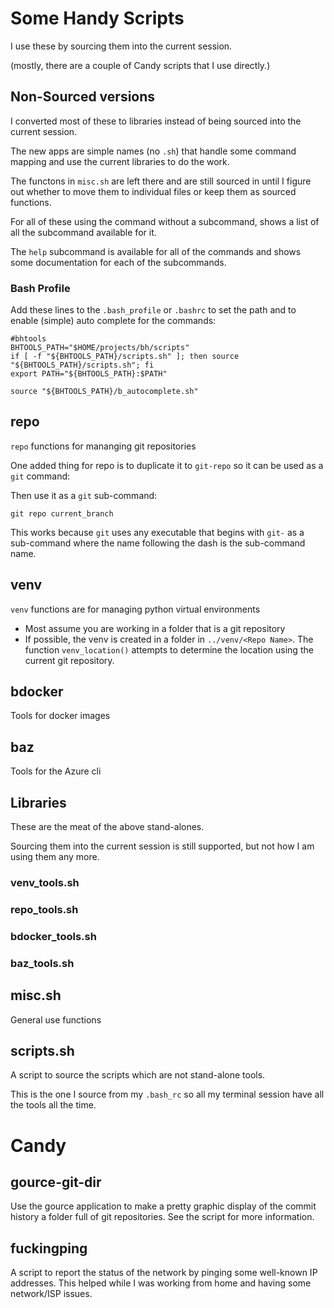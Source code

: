 # Some Handy Scripts

I use these by sourcing them into the current session.

(mostly, there are a couple of Candy scripts that I use directly.)

## Non-Sourced versions

I converted most of these to libraries instead of being sourced into the current session.

The new apps are simple names (no `.sh`) that handle some command mapping and use the current libraries to do the work.

The functons in `misc.sh` are left there and are still sourced in until I figure out whether to move them to individual files or keep them as sourced functions.

For all of these using the command without a subcommand, shows a list of all the subcommand available for it.

The `help` subcommand is available for all of the commands and shows some documentation for each of the subcommands.

### Bash Profile

Add these lines to the `.bash_profile` or `.bashrc` to set the path and to enable (simple) auto complete for the commands:

```shell
#bhtools
BHTOOLS_PATH="$HOME/projects/bh/scripts"
if [ -f "${BHTOOLS_PATH}/scripts.sh" ]; then source "${BHTOOLS_PATH}/scripts.sh"; fi
export PATH="${BHTOOLS_PATH}:$PATH"

source "${BHTOOLS_PATH}/b_autocomplete.sh"
```


## repo

`repo` functions for mananging git  repositories


One added thing for repo is to duplicate it to `git-repo` so it can be used as a `git` command:

Then use it as a `git` sub-command:
```
git repo current_branch
```

This works because `git` uses any executable that begins with `git-` as a sub-command where the name following the dash is the sub-command name.

## venv

`venv` functions are for managing python virtual environments

* Most assume you are working in a folder that is a git repository
* If possible, the venv is created in a folder in `../venv/<Repo Name>`. The function `venv_location()` attempts to determine the location using the current git repository.

## bdocker

Tools for docker images

## baz

Tools for the Azure cli

## Libraries

These are the meat of the above stand-alones.

Sourcing them into the current session is still supported, but not how I am using them any more.

### venv_tools.sh
### repo_tools.sh
### bdocker_tools.sh
### baz_tools.sh

## misc.sh
General use functions

## scripts.sh

A script to source the scripts which are not stand-alone tools.

This is the one I source from my `.bash_rc` so all my terminal session have all the tools all the time.

# Candy

## gource-git-dir

Use the gource application to make a pretty graphic display of the commit history a folder full of git repositories. See the script for more information.

## fuckingping

A script to report the status of the network by pinging some well-known IP addresses. This helped while I was working from home and having some network/ISP issues.
